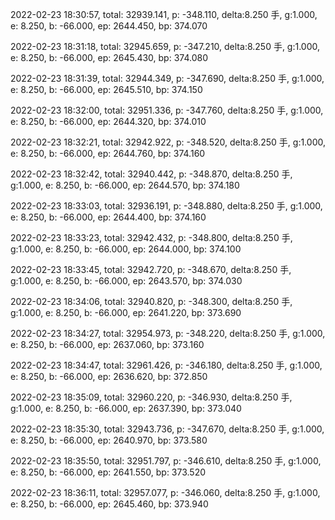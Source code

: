 2022-02-23 18:30:57, total: 32939.141, p: -348.110, delta:8.250 手, g:1.000, e: 8.250, b: -66.000, ep: 2644.450, bp: 374.070

2022-02-23 18:31:18, total: 32945.659, p: -347.210, delta:8.250 手, g:1.000, e: 8.250, b: -66.000, ep: 2645.430, bp: 374.080

2022-02-23 18:31:39, total: 32944.349, p: -347.690, delta:8.250 手, g:1.000, e: 8.250, b: -66.000, ep: 2645.510, bp: 374.150

2022-02-23 18:32:00, total: 32951.336, p: -347.760, delta:8.250 手, g:1.000, e: 8.250, b: -66.000, ep: 2644.320, bp: 374.010

2022-02-23 18:32:21, total: 32942.922, p: -348.520, delta:8.250 手, g:1.000, e: 8.250, b: -66.000, ep: 2644.760, bp: 374.160

2022-02-23 18:32:42, total: 32940.442, p: -348.870, delta:8.250 手, g:1.000, e: 8.250, b: -66.000, ep: 2644.570, bp: 374.180

2022-02-23 18:33:03, total: 32936.191, p: -348.880, delta:8.250 手, g:1.000, e: 8.250, b: -66.000, ep: 2644.400, bp: 374.160

2022-02-23 18:33:23, total: 32942.432, p: -348.800, delta:8.250 手, g:1.000, e: 8.250, b: -66.000, ep: 2644.000, bp: 374.100

2022-02-23 18:33:45, total: 32942.720, p: -348.670, delta:8.250 手, g:1.000, e: 8.250, b: -66.000, ep: 2643.570, bp: 374.030

2022-02-23 18:34:06, total: 32940.820, p: -348.300, delta:8.250 手, g:1.000, e: 8.250, b: -66.000, ep: 2641.220, bp: 373.690

2022-02-23 18:34:27, total: 32954.973, p: -348.220, delta:8.250 手, g:1.000, e: 8.250, b: -66.000, ep: 2637.060, bp: 373.160

2022-02-23 18:34:47, total: 32961.426, p: -346.180, delta:8.250 手, g:1.000, e: 8.250, b: -66.000, ep: 2636.620, bp: 372.850

2022-02-23 18:35:09, total: 32960.220, p: -346.930, delta:8.250 手, g:1.000, e: 8.250, b: -66.000, ep: 2637.390, bp: 373.040

2022-02-23 18:35:30, total: 32943.736, p: -347.670, delta:8.250 手, g:1.000, e: 8.250, b: -66.000, ep: 2640.970, bp: 373.580

2022-02-23 18:35:50, total: 32951.797, p: -346.610, delta:8.250 手, g:1.000, e: 8.250, b: -66.000, ep: 2641.550, bp: 373.520

2022-02-23 18:36:11, total: 32957.077, p: -346.060, delta:8.250 手, g:1.000, e: 8.250, b: -66.000, ep: 2645.460, bp: 373.940